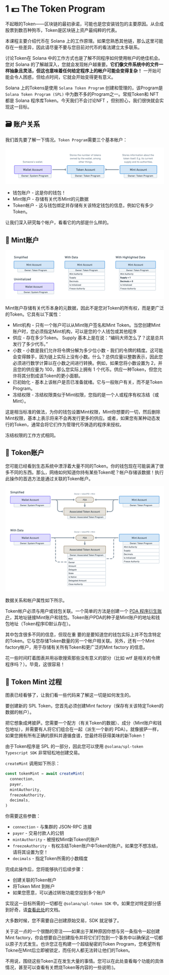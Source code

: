 # 1 💵 The Token Program

不起眼的Token——区块链的最初承诺，可能也是您安装钱包的主要原因。从合成股票到数百种狗币，Token是区块链上资产最纯粹的代表。


本课程主要介绍代币在 Solana 上的工作原理。如果您熟悉其他链，那么这里可能存在一些差异，因此请尽量不要与您目前对代币的看法建立太多联系。

讨论Token在 Solana 中的工作方式也是了解不同程序如何使用帐户的绝佳机会。您对 Solana 的了解越深入，您就会发现帐户越重要。**它们像文件系统中的文件一样抽象且灵活，但这也意味着任何给定程序上的帐户可能会变得复杂！** 一开始可能会令人困惑，但给点时间，它就会开始变得更有意义。

Solana 上的Tokens是使用 `Solana Token Program` 创建和管理的，该Program是 `Solana Token Program (SPL)` 中为数不多的Program之一。常规Token和 NFT 都是 Solana 程序库Token。今天我们不会讨论NFT ，但别担心，我们很快就会实现这一目标。

## 🗃 账户关系


我们首先要了解一下情况。`Token Program`需要三个基本帐户：

![](./img/upload_1.png)

- 钱包账户 - 这是你的钱包！
- Mint账户 - 存储有关代币Mint的元数据
- Token帐户 - 这与钱包绑定并存储有关该特定钱包的信息，例如它有多少Token。

让我们深入研究每个帐户，看看它的内部是什么样的。

## 🌌 Mint账户


![](./img/upload_2.png)


Mint账户存储有关代币本身的元数据，因此不是您对Token的所有权，而是更广泛的Token。它具有以下属性：

- Mint机构 - 只有一个账户可以从Mint账户签名和Mint Token。当您创建Mint账户时，您必须指定Mint机构，可以是您的个人钱包或其他程序
- 供应 - 存在多少Token。 Supply 基本上是在说：“编码大师怎么了？这是总共发行了多少代币。”
- 小数 - 小数是我们允许将令牌分解为多少位小数 - 我们的令牌的精度。这可能会变得棘手，因为链上实际上没有小数。什么？总供应量以整数表示，因此您必须进行数学计算以在小数之间进行转换。例如，如果您将小数设置为 2，并且您的供应量为 100，那么您实际上拥有 1 个代币。供应一种Token，但您允许将其分割成该Token的更小面额。
- 已初始化 - 基本上该帐户是否已准备就绪。它与一般账户有关，而不是Token Program。
- 冻结权限 - 冻结权限类似于Mint权限，您指的是一个人或程序有权冻结（或Mint）。

这是相当标准的做法，为你的钱包设置Mint权限，Mint你想要的一切，然后删除Mint权限，基本上表示将来不会再发行更多的供应。或者，如果您有某种动态发行的Token，通常会将它们作为管理代币铸造的程序来授权。

冻结权限的工作方式相同。

## 👛 Token账户

您可能已经看到生态系统中漂浮着大量不同的Token。你的钱包现在可能装满了很多不同的东西。那么，网络如何知道你持有某些Token呢？帐户存储该数据！执行此操作的首选方法是通过关联的Token帐户。

![](./img/upload_3.png)


数据关系和帐户属性如下所示。


Token帐户必须与用户或钱包关联。一个简单的方法是创建一个 [PDA 程序衍生账户](https://docs.solana.com/terminology#program-derived-account-pda)，其地址链接Mint账户和钱包。Token账户PDA的种子是Mint账户的地址和钱包地址（Token程序ID默认存在）。

其中包含很多不同的信息，但现在重    要的是要知道您的钱包实际上并不包含特定的Token。它与您存储Token数量的另一个帐户相关联。另外，还有一个Mint factory帐户，用于存储有关所有Token和更广泛的Mint factory 的信息。


花一些时间盯着图表并用谷歌搜索那些没有意义的部分（比如 wtf 是相关的令牌程序吗？）。毕竟，这很容易！


## 🤑 Token Mint 过程

图表已经看够了，让我们看一些代码来了解这一切是如何发生的。

要创建新的 SPL Token，您首先必须创建Mint factory（保存有关该特定Token的数据的帐户）。


把它想象成烤披萨。您需要一个配方（有关Token的数据）、成分（Mint账户和钱包地址），并需要有人将它们组合在一起（派生一个新的 PDA）。就像披萨一样，如果您拥有所有正确的原料并遵循食谱，您最终将获得美味的新Token！


由于Token程序是 SPL 的一部分，因此您可以使用 `@solana/spl-token Typescript SDK` 非常轻松地创建交易。

`createMint` 调用如下所示：

```ts
const tokenMint = await createMint(
  connection,
  payer,
  mintAuthority,
  freezeAuthority,
  decimals,
)
```

你需要这些参数：
- `connection` - 与集群的 JSON-RPC 连接
- `payer` - 交易付款人的公钥
- `mintAuthority` - 被授权Mint新Token的账户
- `freezeAuthority` - 有权冻结Token账户中Token的账户。如果您不想冻结，请将其设置为空！
- `decimals` - 指定Token所需的小数精度

完成此操作后，您将能够执行后续步骤：
- 创建关联的Token帐户
- 将Token Mint 到帐户
- 如果您愿意，可以通过转账功能空投到多个账户

实现这一目标所需的一切都在 `@solana/spl-token SDK` 中。如果您对特定部分感到好奇，请[查看此处](https://spl.solana.com/token)的文档。

大多数时候，您不需要自己创建原始交易，SDK 就足够了。

关于这一点的一个很酷的旁注——如果出于某种原因你想与另一条指令一起创建Mint factory，你会想要自己创建指令并将它们打包到一个事务中以确保这一切都以原子方式发生。也许您正在构建一个超级秘密的Token Program，您希望所有Tokne在Mint后立即被锁定，而任何人都无法转让他们的Token。

不用说，围绕这些Token正在发生大量的事情。您可以在此处查看每个功能的具体情况，甚至可以查看有关燃烧Token等内容的一些说明:)。
